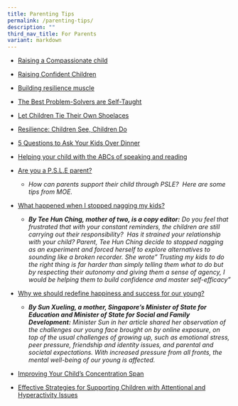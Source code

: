 ```yaml
---
title: Parenting Tips
permalink: /parenting-tips/
description: ""
third_nav_title: For Parents
variant: markdown
---
```

*   [Raising a Compassionate child](https://www.schoolbag.edu.sg/story/raising-a-compassionate-child)
*   [Raising Confident Children](https://www.schoolbag.edu.sg/story/raising-confident-children)
*   [Building resilience muscle](https://www.schoolbag.edu.sg/story/building-the-resilience-muscle)
*   [The Best Problem-Solvers are Self-Taught](https://www.schoolbag.edu.sg/story/the-best-problem-solvers-are-self-taught)
*   [Let Children Tie Their Own Shoelaces](https://www.schoolbag.edu.sg/story/let-children-tie-their-own-shoes)
*   [Resilience: Children See, Children Do](https://www.schoolbag.edu.sg/story/resilience-children-see-children-do)
*   [5 Questions to Ask Your Kids Over Dinner](https://www.schoolbag.edu.sg/story/5-questions-to-ask-your-kids-over-dinner)
*   [Helping your child with the ABCs of speaking and reading](https://www.schoolbag.edu.sg/story/helping-your-child-with-the-abcs-of-speaking-and-reading)

*   [Are you a P.S.L.E parent?](https://www.moe.gov.sg/microsites/psle-fsbb/assets/infographics/new-psle-scoring-system/are-you-a-PSLE-parent.pdf)
    *   _How can parents support their child through PSLE?  Here are some tips from MOE._
*   [What happened when I stopped nagging my kids?](https://www.schoolbag.edu.sg/story/what-happened-when-i-stopped-nagging-my-kids)
    *   _**By Tee Hun Ching, mother of two, is a copy editor:** Do you feel that frustrated that with your constant reminders, the children are still carrying out their responsibility?  Has it strained your relationship with your child? Parent, Tee Hun Ching decide to stopped nagging as an experiment and forced herself to explore alternatives to sounding like a broken recorder. She wrote” Trusting my kids to do the right thing is far harder than simply telling them what to do but by respecting their autonomy and giving them a sense of agency, I would be helping them to build confidence and master self-efficacy”_
*   [Why we should redefine happiness and success for our young?](https://www.schoolbag.edu.sg/story/why-we-should-redefine-happiness-and-success-for-our-young)
    *   _**By Sun Xueling, a mother, Singapore’s Minister of State for Education and Minister of State for Social and Family Development:** Minister Sun in her article shared her observation of the challenges our young face brought on by online exposure, on top of the usual challenges of growing up, such as emotional stress, peer pressure, friendship and identity issues, and parental and societal expectations. With increased pressure from all fronts, the mental well-being of our young is affected._
*  [Improving Your Child’s Concentration Span](https://www.dasacademy.edu.sg/improving-your-childs-concentration-span/)
* [Effective Strategies for Supporting Children with Attentional and Hyperactivity Issues](https://www.dasacademy.edu.sg/effective-strategies-for-supporting-children-with-attentional-and-hyperactivity-issues/)